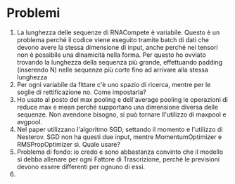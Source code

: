 # Problemi 
1. La lunghezza delle sequenze di RNACompete è variabile. Questo è un problema perché il codice viene eseguito tramite batch di dati che devono avere la stessa dimensione di input, anche perché nei tensori non è possibile una dinamicità nella forma. Per questo ho ovviato trovando la lunghezza della sequenza più grande, effettuando padding (inserendo N) nelle sequenze più corte fino ad arrivare alla stessa lunghezza
2. Per ogni variabile da fittare c'è uno spazio di ricerca, mentre per le soglie di rettificazione no. Come impostarla?
3. Ho usato al posto del max pooling e dell'average pooling le operazioni di reduce max e mean perché supportano una dimensione diversa delle sequenze. Non avendone bisogno, si può tornare ll'utilizzo di maxpool e avgpool.
4. Nel paper utilizzano l'algoritmo SGD, settando il momento e l'utilizzo di Nesterov. SGD non ha questi due input, mentre MomentumOptimizer e RMSPropOptimizer sì. Quale usare?
5. Problema di fondo: io credo e sono abbastanza convinto che il modello si debba allenare per ogni Fattore di Trascrizione, perchè le previsioni devono essere differenti per ognuno di essi.
6. 
